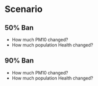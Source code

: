 # Scenario
## 50% Ban
* How much PM10 changed?
* How much population Health changed?

## 90% Ban
* How much PM10 changed?
* How much population Health changed?

